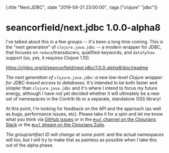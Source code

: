 {:title "Next.JDBC",
 :date "2019-04-21 23:00:00",
 :tags ["clojure" "jdbc"]}
# seancorfield/next.jdbc 1.0.0-alpha8

I've talked about this in a few groups -- it's been a long time coming. This is the "next generation" of `clojure.java.jdbc` -- a modern wrapper for JDBC, that focuses on `reduce`/transducers, qualified-keywords, and `datafy`/`nav` support (so, yes, it requires Clojure 1.10).

https://cljdoc.org/d/seancorfield/next.jdbc/1.0.0-alpha8/doc/readme  

_The next generation of `clojure.java.jdbc`: a new low-level Clojure wrapper for JDBC-based access to databases._  It's intended to be both faster and simpler than `clojure.java.jdbc` and it's where I intend to focus my future energy, although I have not yet decided whether it will ultimately be a new set of namespaces in the Contrib lib or a separate, standalone OSS library!

At this point, I'm looking for feedback on the API and the approach (as well as bugs, performance issues, etc). Please take it for a spin and let me know what you think via [GitHub issues](https://github.com/seancorfield/next-jdbc/issues) or in the [`#sql` channel on the Clojurians Slack](https://clojurians.slack.com/messages/C1Q164V29/details/) or the [`#sql` stream on the Clojurians Zulip](https://clojurians.zulipchat.com/#narrow/stream/152063-sql).

_The group/artifact ID will change at some point:_ and the actual namespaces will too, but I will try to make that as painless as possible when I take this out of the alpha phase.
